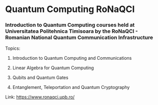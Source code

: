 # Quantum Computing RoNaQCI

### Introduction to Quantum Computing courses held at Universitatea Politehnica Timisoara by the RoNaQCI - Romanian National Quantum Communication Infrastructure

Topics:

1. Introduction to Quantum Computing and Communications

2. Linear Algebra for Quantum Computing

3. Qubits and Quantum Gates

4. Entanglement, Teleportation and Quantum Cryptography

Link: https://www.ronaqci.upb.ro/
